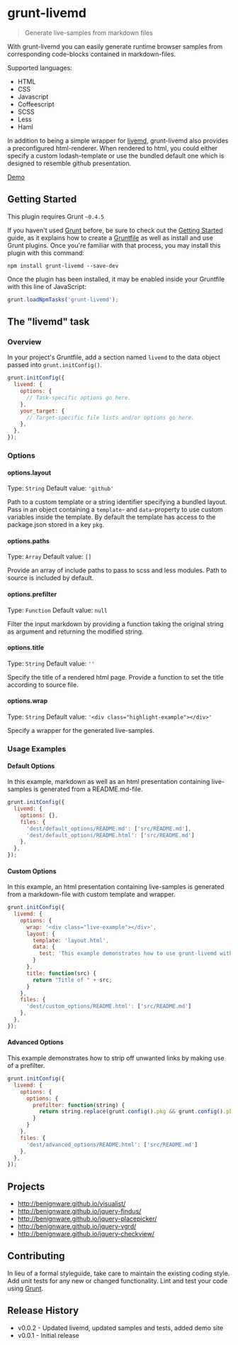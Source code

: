 # grunt-livemd

> Generate live-samples from markdown files

With grunt-livemd you can easily generate runtime browser samples from corresponding code-blocks contained in markdown-files.

Supported languages:

* HTML
* CSS
* Javascript
* Coffeescript
* SCSS
* Less
* Haml

In addition to being a simple wrapper for [livemd](), grunt-livemd also provides a preconfigured html-renderer.
When rendered to html, you could either specify a custom lodash-template or use the bundled default one which is designed to resemble github presentation.

[Demo](http://benignware.github.io/grunt-livemd)

## Getting Started
This plugin requires Grunt `~0.4.5`

If you haven't used [Grunt](http://gruntjs.com/) before, be sure to check out the [Getting Started](http://gruntjs.com/getting-started) guide, as it explains how to create a [Gruntfile](http://gruntjs.com/sample-gruntfile) as well as install and use Grunt plugins. Once you're familiar with that process, you may install this plugin with this command:

```shell
npm install grunt-livemd --save-dev
```

Once the plugin has been installed, it may be enabled inside your Gruntfile with this line of JavaScript:

```js
grunt.loadNpmTasks('grunt-livemd');
```

## The "livemd" task

### Overview
In your project's Gruntfile, add a section named `livemd` to the data object passed into `grunt.initConfig()`.

```js
grunt.initConfig({
  livemd: {
    options: {
      // Task-specific options go here.
    },
    your_target: {
      // Target-specific file lists and/or options go here.
    },
  },
});
```

### Options

#### options.layout
Type: `String`
Default value: `'github'`

Path to a custom template or a string identifier specifying a bundled layout. Pass in an object containing a `template`- and `data`-property to use custom variables inside the template. By default the template has access to the package.json stored in a key `pkg`.

#### options.paths
Type: `Array`
Default value: `[]`

Provide an array of include paths to pass to scss and less modules. Path to source is included by default.

#### options.prefilter
Type: `Function`
Default value: `null`

Filter the input markdown by providing a function taking the original string as argument and returning the modified string.

#### options.title
Type: `String`
Default value: `''`

Specify the title of a rendered html page. Provide a function to set the title according to source file.

#### options.wrap
Type: `String`
Default value: `'<div class="highlight-example"></div>'`

Specify a wrapper for the generated live-samples.

### Usage Examples

#### Default Options
In this example, markdown as well as an html presentation containing live-samples is generated from a README.md-file.

```js
grunt.initConfig({
  livemd: {
    options: {},
    files: {
      'dest/default_options/README.md': ['src/README.md'],
      'dest/default_options/README.html': ['src/README.md']
    },
  },
});
```

#### Custom Options
In this example, an html presentation containing live-samples is generated from a markdown-file with custom template and wrapper.

```js
grunt.initConfig({
  livemd: {
    options: {
      wrap: '<div class="live-example"></div>',
      layout: {
        template: 'layout.html',
        data: {
          test: 'This example demonstrates how to use grunt-livemd with a custom template'
        }
      },
      title: function(src) {
        return "Title of " + src;
      }
    },
    files: {
      'dest/custom_options/README.html': ['src/README.md']
    },
  },
});
```

#### Advanced Options
This example demonstrates how to strip off unwanted links by making use of a prefilter.

```js
grunt.initConfig({
  livemd: {
    options: {
      options: {
        prefilter: function(string) {
          return string.replace(grunt.config().pkg && grunt.config().pkg.homepage && new RegExp("\\[.*\\]\\(" + grunt.config().pkg.homepage.replace(/[\-\[\]\/\{\}\(\)\*\+\?\.\\\^\$\|]/g, "\\$&") + "\\)", "gi"), "");
        }
      }
    },
    files: {
      'dest/advanced_options/README.html': ['src/README.md']
    },
  },
});
```

## Projects

* http://benignware.github.io/visualist/
* http://benignware.github.io/jquery-findus/
* http://benignware.github.io/jquery-placepicker/
* http://benignware.github.io/jquery-vgrd/
* http://benignware.github.io/jquery-checkview/

## Contributing
In lieu of a formal styleguide, take care to maintain the existing coding style. Add unit tests for any new or changed functionality. Lint and test your code using [Grunt](http://gruntjs.com/).

## Release History

* v0.0.2 - Updated livemd, updated samples and tests, added demo site
* v0.0.1 - Initial release
